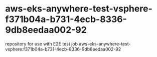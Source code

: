 # aws-eks-anywhere-test-vsphere-f371b04a-b731-4ecb-8336-9db8eedaa002-92
repository for use with E2E test job aws-eks-anywhere-test-vsphere:f371b04a-b731-4ecb-8336-9db8eedaa002-92
